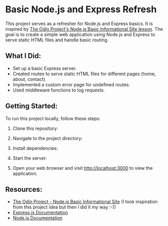 # Basic Node.js and Express Refresh

This project serves as a refresher for Node.js and Express basics. It is inspired by [The Odin Project's Node.js Basic Informational Site lesson](https://www.theodinproject.com/lessons/nodejs-basic-informational-site). The goal is to create a simple web application using Node.js and Express to serve static HTML files and handle basic routing.

## What I Did:

- Set up a basic Express server.
- Created routes to serve static HTML files for different pages (home, about, contact).
- Implemented a custom error page for undefined routes.
- Used middleware functions to log requests.

## Getting Started:

To run this project locally, follow these steps:

1. Clone this repository:
2. Navigate to the project directory:
3. Install dependencies:
4. Start the server:

5. Open your web browser and visit [http://localhost:3000](http://localhost:3000) to view the application.

## Resources:

- [The Odin Project - Node.js Basic Informational Site](https://www.theodinproject.com/lessons/nodejs-basic-informational-site) (I took inspiration from this project idea but then I did it my way :-))
- [Express.js Documentation](https://expressjs.com/)
- [Node.js Documentation](https://nodejs.org/en/docs/)

 
